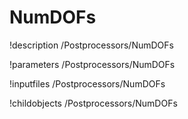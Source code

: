 <!-- MOOSE Documentation Stub: Remove this when content is added. -->

# NumDOFs
!description /Postprocessors/NumDOFs

!parameters /Postprocessors/NumDOFs

!inputfiles /Postprocessors/NumDOFs

!childobjects /Postprocessors/NumDOFs
